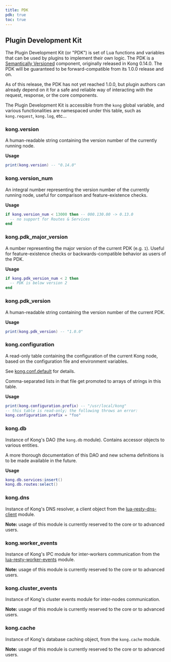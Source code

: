 ```yaml
---
title: PDK
pdk: true
toc: true
---
```


## Plugin Development Kit

The Plugin Development Kit (or "PDK") is set of Lua functions and variables
 that can be used by plugins to implement their own logic.  The PDK is a
 [Semantically Versioned](https://semver.org/) component, originally
 released in Kong 0.14.0. The PDK will be guaranteed to be forward-compatible
 from its 1.0.0 release and on.

 As of this release, the PDK has not yet reached 1.0.0, but plugin authors
 can already depend on it for a safe and reliable way of interacting with the
 request, response, or the core components.

 The Plugin Development Kit is accessible from the `kong` global variable,
 and various functionalities are namespaced under this table, such as
 `kong.request`, `kong.log`, etc...


### kong.version

A human-readable string containing the version number of the currently
 running node.

**Usage**

``` lua
print(kong.version) -- "0.14.0"
```


### kong.version_num

An integral number representing the version number of the currently running
 node, useful for comparison and feature-existence checks.

**Usage**

``` lua
if kong.version_num < 13000 then -- 000.130.00 -> 0.13.0
  -- no support for Routes & Services
end
```


### kong.pdk_major_version

A number representing the major version of the current PDK (e.g.
 `1`). Useful for feature-existence checks or backwards-compatible behavior
 as users of the PDK.


**Usage**

``` lua
if kong.pdk_version_num < 2 then
  -- PDK is below version 2
end
```


### kong.pdk_version

A human-readable string containing the version number of the current PDK.

**Usage**

``` lua
print(kong.pdk_version) -- "1.0.0"
```


### kong.configuration

A read-only table containing the configuration of the current Kong node,
 based on the configuration file and environment variables.

 See [kong.conf.default](https://github.com/Kong/kong/blob/master/kong.conf.default)
 for details.

 Comma-separated lists in that file get promoted to arrays of strings in this
 table.


**Usage**

``` lua
print(kong.configuration.prefix) -- "/usr/local/kong"
-- this table is read-only; the following throws an error:
kong.configuration.prefix = "foo"
```


### kong.db

Instance of Kong's DAO (the `kong.db` module).  Contains accessor objects
 to various entities.

 A more thorough documentation of this DAO and new schema definitions is to
 be made available in the future.


**Usage**

``` lua
kong.db.services:insert()
kong.db.routes:select()
```


### kong.dns

Instance of Kong's DNS resolver, a client object from the
 [lua-resty-dns-client](https://github.com/kong/lua-resty-dns-client) module.

 **Note:** usage of this module is currently reserved to the core or to
 advanced users.




### kong.worker_events

Instance of Kong's IPC module for inter-workers communication from the
 [lua-resty-worker-events](https://github.com/Kong/lua-resty-worker-events)
 module.

 **Note:** usage of this module is currently reserved to the core or to
 advanced users.


### kong.cluster_events

Instance of Kong's cluster events module for inter-nodes communication.

 **Note:** usage of this module is currently reserved to the core or to
 advanced users.


### kong.cache

Instance of Kong's database caching object, from the `kong.cache` module.

 **Note:** usage of this module is currently reserved to the core or to
 advanced users.
